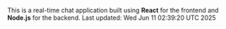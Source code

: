 This is a real-time chat application built using **React** for the frontend and **Node.js** for the backend.
Last updated: Wed Jun 11 02:39:20 UTC 2025
